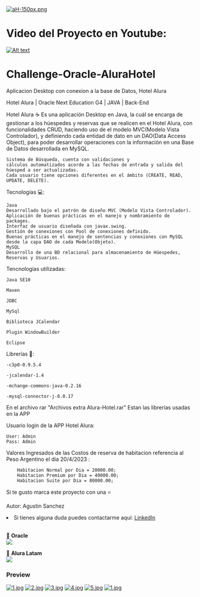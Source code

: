 [![aH-150px.png](https://i.postimg.cc/L6w745cV/aH-150px.png)](https://postimg.cc/bs0L3yNG)

# Video del Proyecto en Youtube:
[![Alt text](https://img.youtube.com/vi/RnBk1HRdMfk/0.jpg)](https://www.youtube.com/watch?v=RnBk1HRdMfk)

# Challenge-Oracle-AluraHotel
Aplicacion Desktop con conexion a la base de Datos, Hotel Alura  

Hotel Alura | Oracle Next Education G4 | JAVA | Back-End 

Hotel Alura ☕
    Es una aplicación Desktop en Java, la cuál se encarga de gestionar a los húespedes y reservas que se realicen en el Hotel Alura, 
    con funcionalidades CRUD, haciendo uso de el modelo MVC(Modelo Vista Controlador), y definiendo cada entidad de dato en un DAO(Data Access Object), 
    para poder desarrollar operaciones con la información en una Base de Datos desarrollada en MySQL.

    Sistema de Búsqueda, cuenta con validaciones y 
    cálculos automatizados acorde a las fechas de entrada y salida del húesped a ser actualizadas.
    Cada usuario tiene opciones diferentes en el ámbito (CREATE, READ, UPDATE, DELETE).

Tecnologías 💻:

    Java 
    Desarrollado bajo el patrón de diseño MVC (Modelo Vista Controlador).
    Aplicación de buenas prácticas en el manejo y nombramiento de packages.
    Interfaz de usuario diseñada con javax.swing.
    Gestión de conexiones con Pool de conexiones definido.
    Buenas prácticas en el manejo de sentencias y conexiones con MySQL desde la capa DAO de cada Modelo(Objeto).
    MySQL
    Desarrollo de una BD relacional para almacenamiento de Húespedes, Reservas y Usuarios.

Tencnologías utilizadas:

    Java SE10

    Maven

    JDBC

    MySql

    Biblioteca JCalendar

    Plugin WindowBuilder

    Eclipse



Librerías 📖:

    -c3p0-0.9.5.4

    -jcalendar-1.4

    -mchange-commons-java-0.2.16

    -mysql-connector-j-8.0.17

En el archivo rar "Archivos extra Alura-Hotel.rar"
Estan las librerias usadas en la APP


Usuario login de la APP Hotel Alura:

    User: Admin
    Pass: Admin

Valores Ingresados de las Costos de reserva de habitacion referencia al Peso Argentino el dia 20/4/2023 :
        
		Habitacion Normal por Dia = 20000.00;
		Habitacion Premium por Dia = 40000.00;
		Habitacion Suite por Dia = 80000.00;



Si te gusto marca este proyecto con una ⭐

Autor: Agustin Sanchez
<li>Si tienes alguna duda puedes contactarme aquí: <a href="https://www.linkedin.com/in/agustin-sanchez/">LinkedIn</a></li><br>




🧡 <strong>Oracle</strong></br>
<a href="https://www.linkedin.com/company/oracle/" target="_blank">
<img src="https://img.shields.io/badge/-LinkedIn-%230077B5?style=for-the-badge&logo=linkedin&logoColor=white" target="_blank"></a>

💙 <strong>Alura Latam</strong></br>
<a href="https://www.linkedin.com/company/alura-latam/mycompany/" target="_blank">
<img src="https://img.shields.io/badge/-LinkedIn-%230077B5?style=for-the-badge&logo=linkedin&logoColor=white" target="_blank"></a>

<h3>Preview</h3>

[![1.jpg](https://i.postimg.cc/gjJzpjCW/1.jpg)](https://postimg.cc/ZBGtFbY7)
[![2.jpg](https://i.postimg.cc/y8BV6f4j/2.jpg)](https://postimg.cc/QH4L0JMK)
[![3.jpg](https://i.postimg.cc/yYCKnfdK/3.jpg)](https://postimg.cc/XXLtYkd1)
[![4.jpg](https://i.postimg.cc/bwYKF4f7/4.jpg)](https://postimg.cc/pp7GmGTC)
[![5.jpg](https://i.postimg.cc/TPpBTmwQ/5.jpg)](https://postimg.cc/8FgZH7Lr)
[![1.jpg](https://i.postimg.cc/QCrsjrnS/1.jpg)](https://postimg.cc/R6G2T2mn)


